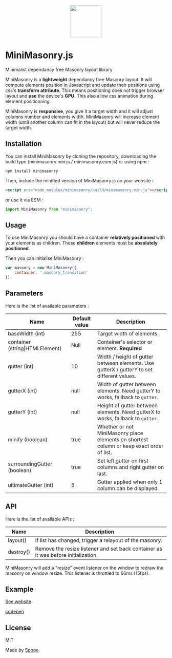 <p align="center"><a href="https://spope.github.io/MiniMasonry.js/" target="_blank"><img width="100" height="100" src="https://spope.github.io/MiniMasonry.js/icon.png"></a></p>

# MiniMasonry.js

Minimalist dependancy free Masonry layout library

MiniMasonry is a **lightweight** dependancy free Masonry layout. It will compute elements position in Javascript and update their positions using css's **transform attribute**. This means positioning does not trigger browser layout and **use** the device's **GPU**. This also allow css animation during element positionning.

MiniMasonry is **responsive**, you give it a target width and it will adjust columns number and elements width. MiniMasonry will increase element width (until another column can fit in the layout) but will never reduce the target width.

## Installation

You can install MiniMasonry by cloning the repository, downloading the build type (minimasonry.min.js / minimasonry.esm.js) or using npm :
```shell
npm install minimasonry
```

Then, include the minified version of MiniMasonry.js on your website :
```html
<script src="node_modules/minimasonry/build/minimasonry.min.js"></script>
```

or use it via ESM :
```javascript
import MiniMasonry from "minimasonry";
```

## Usage

To use MiniMasonry you should have a container **relatively positioned** with your elements as children. Those **children** elements must be **absolutely positioned**.

Then you can initialise MiniMasonry :

```javascript
var masonry = new MiniMasonry({
    container: '.masonry_transition'
});
```
## Parameters

Here is the list of available parameters :

Name | Default value | Description
-----|---------------|------------
baseWidth (int)|255|Target width of elements.
container (string\|HTMLElement)|Null|Container's selector or element. **Required**
gutter (int)|10|Width / height of gutter between elements. Use gutterX / gutterY to set different values.
gutterX (int)|null|Width of gutter between elements. Need gutterY to works, fallback to `gutter`.
gutterY (int)|null|Height of gutter between elements. Need gutterX to works, fallback to `gutter`.
minify (boolean)|true|Whether or not MiniMasonry place elements on shortest column or keep exact order of list.
surroundingGutter (boolean)|true|Set left gutter on first columns and right gutter on last.
ultimateGutter (int)|5|Gutter applied when only 1 column can be displayed.

## API

Here is the list of available APIs :

Name|Description
----|-----------
layout()|If list has changed, trigger a relayout of the masonry.
destroy()|Remove the resize listener and set back container as it was before initialization.

MiniMasonry will add a "resize" event listener on the window to redraw the masonry on window resize. This listener is throttled to 66ms (15fps).

## Example

[See website](https://spope.github.io/MiniMasonry.js/)

[codepen](https://codepen.io/Spope/pen/WNwrpyd)

## License

MIT

Made by [Spope](https://spope.fr/)
